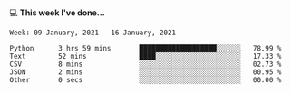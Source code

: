 💻 **This week I've done...**

<!--START_SECTION:waka-->
```text
Week: 09 January, 2021 - 16 January, 2021

Python      3 hrs 59 mins       ███████████████████░░░░░░   78.99 % 
Text        52 mins             ████░░░░░░░░░░░░░░░░░░░░░   17.33 % 
CSV         8 mins              ░░░░░░░░░░░░░░░░░░░░░░░░░   02.73 % 
JSON        2 mins              ░░░░░░░░░░░░░░░░░░░░░░░░░   00.95 % 
Other       0 secs              ░░░░░░░░░░░░░░░░░░░░░░░░░   00.00 %
```
<!--END_SECTION:waka-->
